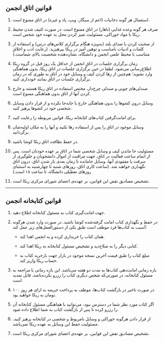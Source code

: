 
## قوانین اتاق انجمن 


1. استعمال هر گونه دخانیات (اعم از سیگار، ویپ، پاد و غیره) در اتاق ممنوع است. 
   
2. صرف هر گونه وعده غذایی (ناهار) در اتاق ممنوع است. در صورت کثیف شدن محیط ریکا با مواد خوراکی، مسئولیت تمیز کردن محل به عهده خود شخص است.
   
3. از صحبت کردن با صدای بلند (به‌‌ویژه هنگام برگزاری کلاس‌های درس) و استفاده از کلمات و ادبیات نامناسب و توهین آمیز در ریکا بپرهیزید. (رعایت ادب و اخلاق متناسب با محیط علمی انجمن و دانشگاه، نشان‌دهنده شخصیت بالای شماست.)
   
4. زمان برگزاری جلسات در اتاق انجمن از حداقل یک روز قبل در گروه ریکا اطلاع‌رسانی می‌شود. لطفا در حین برگزاری جلسات در اتاق ریکا، بدون هماهنگی وارد نشوید؛ هم‌چنین از رها کردن کیف و وسایل خود در اتاق به طوری که در زمان برگزاری جلسات در اتاق بمانند خودداری کنید.
   
5. صندلی‌های چوبی و صندلی چرخ‌دار، مختص استفاده در اتاق ریکا هستند و خارج کردن آنها از اتاق بدون هماهنگی ممنوع است.  
   
6. وسایل درون کشوها را بدون هماهنگی خارج یا جابه‌جا نکرده و از قرار دادن وسایل شخصی خود در کشوها پرهیز کنید. 
   
7. برای امانت‌گرفتن کتاب‌های کتابخانه ریکا، قوانین مربوطه را رعایت کنید. 
   
8. وسایل موجود در اتاق را پس از استفاده رها نکنید و آنها را به مکان اولیه‌شان برگردانید. 
   
9. در حفظ نظافت اتاق ریکا کوشا باشید.
   
10. مسئولیت جا ماندن کیف و وسایل شخصی شما در اتاق بر عهده خودتان است. پس از اتمام ساعت فعالیت در اتاق، جهت مراقبت از اموال دانشجویان و جلوگیری از سرقت یا مفقودی آنها، وسایل جامانده تا زمان بعدی باز شدن اتاق، درون اتاق نگهداری خواهند شد. (ساعت کاری اتاق، روزهای شنبه تا چهارشنبه به استثنای روزهای تعطیلی دانشگاه، تا ساعت ۱۸ است.)

11. تشخیص مصادیق نقض این قوانین، بر عهده‌ی اعضای شورای مرکزی ریکا است.    


---


## قوانین کتابخانه انجمن 


1. جهت امانت‌گیری کتاب به مسئول کتابخانه اطلاع دهید.
   
2. در حفظ و نگهداری کتاب امانت‌ گرفته‌شده کوشا باشید. در صورت وارد شدن هرگونه آسیب به کتاب‌ها فرد موظف است طبق یکی از دستورالعمل‌های زیر عمل کند:
   
    - همان کتاب را خریداری کرده و به انجمن اهدا کند.

    - کتابی دیگر را به صلاح‌دید و تشخیص مسئول کتابخانه به ریکا اهدا کند.

    - مبلغ کتاب را طبق قیمت آخرین نسخه موجود در بازار جهت بازخرید کتاب به حساب ریکا واریز کند.

3. بازه زمانی امانت‌دهی کتاب‌ها به مدت دو هفته می‌باشد. این بازه زمانی با مراجعه به مسئول کتابخانه، در صورتی‌که شخص دیگری کتاب را رزرو نکرده‌باشد، قابل تمدید است.
   
4. در صورت تاخیر در بازگشت کتاب‌ها، موظف به پرداخت جریمه به ازای هر روز ۱۰۰ تومان به ریکا خواهید بود.
   
5. اگر کتاب مورد نظر شما در دسترس نبود، می‌توانید با هماهنگی مسئول کتابخانه آن را رزرو کرده تا پس از بازگشت کتاب به شما اطلاع داده شود.

6. از قرار دادن هرگونه خوراکی و وسایل نامربوط و شخصی در کتابخانه پرهیز کنید. مسئولیت حفظ این وسایل به عهده ریکا نمی‌باشد.

7. تشخیص مصادیق نقض این قوانین، بر عهده‌ی اعضای شورای مرکزی ریکا است.    

